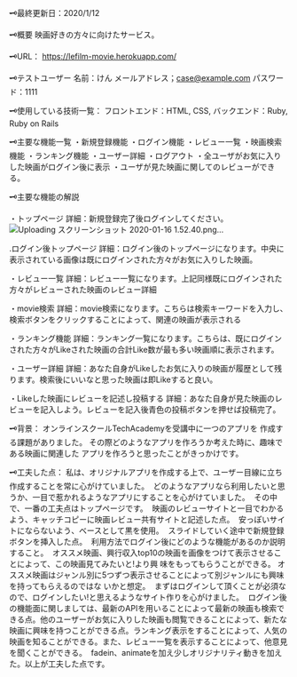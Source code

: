 🗝最終更新日：2020/1/12




🗝概要
映画好きの方々に向けたサービス。


🗝URL：
https://lefilm-movie.herokuapp.com/


🗝テストユーザー
名前：けん
メールアドレス；case@example.com
パスワード：1111


🗝使用している技術一覧：
フロントエンド：HTML, CSS, 
バックエンド：Ruby, Ruby on Rails


🗝主要な機能一覧
・新規登録機能
・ログイン機能
・レビュー一覧
・映画検索機能
・ランキング機能
・ユーザー詳細
・ログアウト
・全ユーザがお気に入りした映画がログイン後に表示
・ユーザが見た映画に関してのレビューができる。



🗝主要な機能の解説

・トップページ
詳細：新規登録完了後ログインしてください。
![Uploading スクリーンショット 2020-01-16 1.52.40.png…]()

.ログイン後トップページ
詳細：ログイン後のトップページになります。中央に表示されている画像は既にログインされた方々がお気に入りした映画。


・レビュー一覧
詳細：レビュー一覧になります。上記同様既にログインされた方々がレビューされた映画のレビュー詳細

・movie検索
詳細：movie検索になります。こちらは検索キーワードを入力し、検索ボタンをクリックすることによって、関連の映画が表示される

・ランキング機能
詳細：ランキング一覧になります。こちらは、既にログインされた方々がLikeされた映画の合計Like数が最も多い映画順に表示されます。


・ユーザー詳細
詳細：あなた自身がLikeしたお気に入りの映画が履歴として残ります。検索後にいいなと思った映画は即Likeすると良い。

・Likeした映画にレビューを記述し投稿する
詳細：あなた自身が見た映画のレビューを記入しよう。レビューを記入後青色の投稿ボタンを押せば投稿完了。



🗝背景：
オンラインスクールTechAcademyを受講中に一つのアプリを
作成する課題がありました。
その際どのようなアプリを作ろうか考えた時に、趣味である映画に関連した
アプリを作ろうと思ったことがきっかけです。

🗝工夫した点：
私は、オリジナルアプリを作成する上で、ユーザー目線に立ち作成することを常に心がけていました。  どのようなアプリなら利用したいと思うか、一目で惹かれるようなアプリにすることを心がけていました。  その中で、一番の工夫点はトップページです。  映画のレビューサイトと一目でわかるよう、キャッチコピーに映画レビュー共有サイトと記述した点。  安っぽいサイトにならないよう、ベースとして黒を使用。  スライドしていく途中で新規登録ボタンを挿入した点。  利用方法でログイン後にどのような機能があるのか説明すること。  オススメ映画、興行収入top10の映画を画像をつけて表示させることによって、この映画見てみたいと!より興 味をもってもらうことができる。 オススメ映画はジャンル別に5つずつ表示させることによって別ジャンルにも興味を持ってもらえるのではな いかと想定。  まずはログインして頂くことが必須なので、ログインしたい!と思えるようなサイト作りを心がけました。  ログイン後の機能面に関しましては、最新のAPIを用いることによって最新の映画も検索できる点。他のユーザーがお気に入りした映画も閲覧できることによって、新たな映画に興味を持つことができる点。ランキング表示をすることによって、人気の映画を知ることができる。また、レビュー一覧を表示することによって、他意見を聞くことができる。  fadein、animateを加え少しオリジナリティ動きを加えた。以上が工夫した点です。
